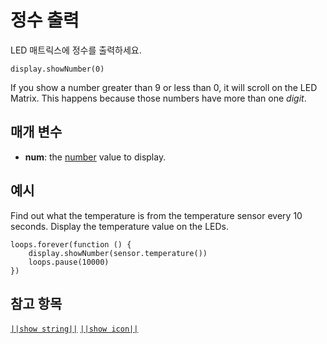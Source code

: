 # 정수 출력

LED 매트릭스에 정수를 출력하세요.

```sig
display.showNumber(0)
```

If you show a number greater than 9 or less than 0, it will scroll on the LED Matrix. This happens because those numbers have more than one *digit*.

## 매개 변수

* **num**: the [number](/types/number) value to display.

## 예시

Find out what the temperature is from the temperature sensor every 10 seconds. Display the temperature value on the LEDs.

```blocks
loops.forever(function () {
    display.showNumber(sensor.temperature())
    loops.pause(10000)
})
```

## 참고 항목

[`||show string||`](/reference/display/show-string) [`||show icon||`](/reference/display/show-icon)